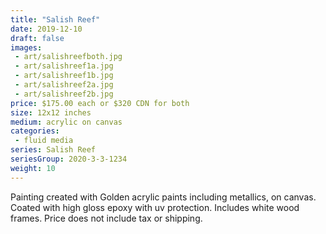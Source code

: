 ```yaml
---
title: "Salish Reef"
date: 2019-12-10
draft: false
images:
 - art/salishreefboth.jpg
 - art/salishreef1a.jpg
 - art/salishreef1b.jpg
 - art/salishreef2a.jpg
 - art/salishreef2b.jpg
price: $175.00 each or $320 CDN for both
size: 12x12 inches
medium: acrylic on canvas
categories:
 - fluid media
series: Salish Reef
seriesGroup: 2020-3-3-1234
weight: 10
---
```


Painting created with Golden acrylic paints including metallics, on canvas. Coated with high gloss epoxy with uv protection. Includes white wood frames. Price does not include tax or shipping.
